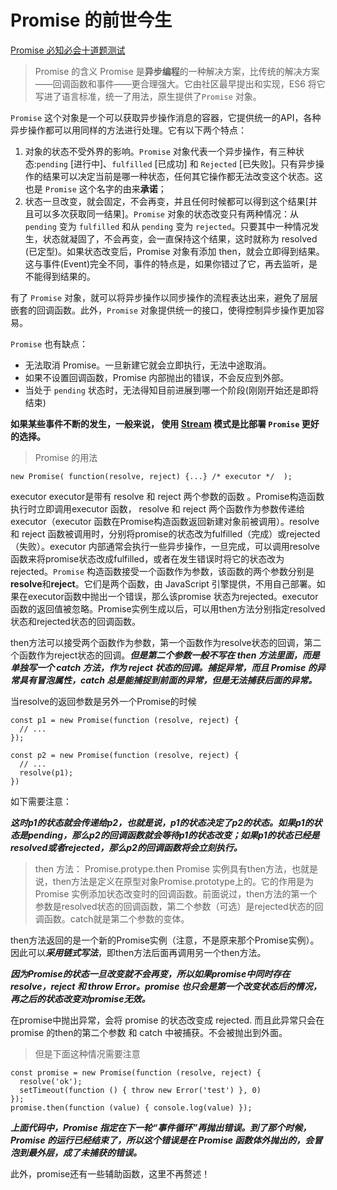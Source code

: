 # Promise 的前世今生

[Promise 必知必会十道题测试](https://zhuanlan.zhihu.com/p/30828196)

>Promise 的含义
Promise 是**异步编程**的一种解决方案，比传统的解决方案——回调函数和事件——更合理强大。它由社区最早提出和实现，ES6 将它写进了语言标准，统一了用法，原生提供了`Promise` 对象。

`Promise` 这个对象是一个可以获取异步操作消息的容器，它提供统一的API，各种异步操作都可以用同样的方法进行处理。它有以下两个特点：
1. 对象的状态不受外界的影响。`Promise` 对象代表一个异步操作，有三种状态:`pending` [进行中]、`fulfilled` [已成功] 和 `Rejected` [已失败]。只有异步操作的结果可以决定当前是哪一种状态，任何其它操作都无法改变这个状态。这也是 `Promise` 这个名字的由来**承诺**；
2. 状态一旦改变，就会固定，不会再变，并且任何时候都可以得到这个结果[并且可以多次获取同一结果]。`Promise` 对象的状态改变只有两种情况：从 `pending` 变为 `fulfilled` 和从 `pending` 变为 `rejected`。只要其中一种情况发生，状态就凝固了，不会再变，会一直保持这个结果，这时就称为 resolved (已定型)。如果状态改变后，Promise 对象有添加 then，就会立即得到结果。这与事件(Event)完全不同，事件的特点是，如果你错过了它，再去监听，是不能得到结果的。

有了 `Promise` 对象，就可以将异步操作以同步操作的流程表达出来，避免了层层嵌套的回调函数。此外，`Promise` 对象提供统一的接口，使得控制异步操作更加容易。

`Promise` 也有缺点：
- 无法取消 Promise。一旦新建它就会立即执行，无法中途取消。
- 如果不设置回调函数，Promise 内部抛出的错误，不会反应到外部。
- 当处于 `pending` 状态时，无法得知目前进展到哪一个阶段(刚刚开始还是即将结束)

**如果某些事件不断的发生，一般来说， 使用 [Stream](https://nodejs.org/api/stream.html) 模式是比部署 `Promise` 更好的选择。**

>Promise 的用法

`new Promise( function(resolve, reject) {...} /* executor */  );`

executor
executor是带有 resolve 和 reject 两个参数的函数 。Promise构造函数执行时立即调用executor 函数， resolve 和 reject 两个函数作为参数传递给executor（executor 函数在Promise构造函数返回新建对象前被调用）。resolve 和 reject 函数被调用时，分别将promise的状态改为fulfilled（完成）或rejected（失败）。executor 内部通常会执行一些异步操作，一旦完成，可以调用resolve函数来将promise状态改成fulfilled，或者在发生错误时将它的状态改为rejected。`Promise` 构造函数接受一个函数作为参数，该函数的两个参数分别是**resolve**和**reject**。它们是两个函数，由 JavaScript 引擎提供，不用自己部署。如果在executor函数中抛出一个错误，那么该promise 状态为rejected。executor函数的返回值被忽略。Promise实例生成以后，可以用then方法分别指定resolved状态和rejected状态的回调函数。

then方法可以接受两个函数作为参数，第一个函数作为resolve状态的回调，第二个函数作为reject状态的回调。***但是第二个参数一般不写在 then 方法里面，而是单独写一个 catch 方法，作为 reject 状态的回调。捕捉异常，而且 Promise 的异常具有冒泡属性，catch 总是能捕捉到前面的异常，但是无法捕获后面的异常。***

当resolve的返回参数是另外一个Promise的时候
```
const p1 = new Promise(function (resolve, reject) {
  // ...
});

const p2 = new Promise(function (resolve, reject) {
  // ...
  resolve(p1);
})
```
如下需要注意：

***这时p1的状态就会传递给p2，也就是说，p1的状态决定了p2的状态。如果p1的状态是pending，那么p2的回调函数就会等待p1的状态改变；如果p1的状态已经是resolved或者rejected，那么p2的回调函数将会立刻执行。***

>then 方法： Promise.protype.then
Promise 实例具有then方法，也就是说，then方法是定义在原型对象Promise.prototype上的。它的作用是为 Promise 实例添加状态改变时的回调函数。前面说过，then方法的第一个参数是resolved状态的回调函数，第二个参数（可选）是rejected状态的回调函数。catch就是第二个参数的变体。

then方法返回的是一个新的Promise实例（注意，不是原来那个Promise实例）。因此可以***采用链式写法***，即then方法后面再调用另一个then方法。

***因为Promise的状态一旦改变就不会再变，所以如果promise中同时存在 resolve，reject 和 throw Error。promise 也只会是第一个改变状态后的情况，再之后的状态改变对promise无效。***

在promise中抛出异常，会将 promise 的状态改变成 rejected. 而且此异常只会在promise 的then的第二个参数 和 catch 中被捕获。不会被抛出到外面。

>但是下面这种情况需要注意
```
const promise = new Promise(function (resolve, reject) {
  resolve('ok');
  setTimeout(function () { throw new Error('test') }, 0)
});
promise.then(function (value) { console.log(value) });
```
***上面代码中，Promise 指定在下一轮“事件循环”再抛出错误。到了那个时候，Promise 的运行已经结束了，所以这个错误是在 Promise 函数体外抛出的，会冒泡到最外层，成了未捕获的错误。***

此外，promise还有一些辅助函数，这里不再赘述！
